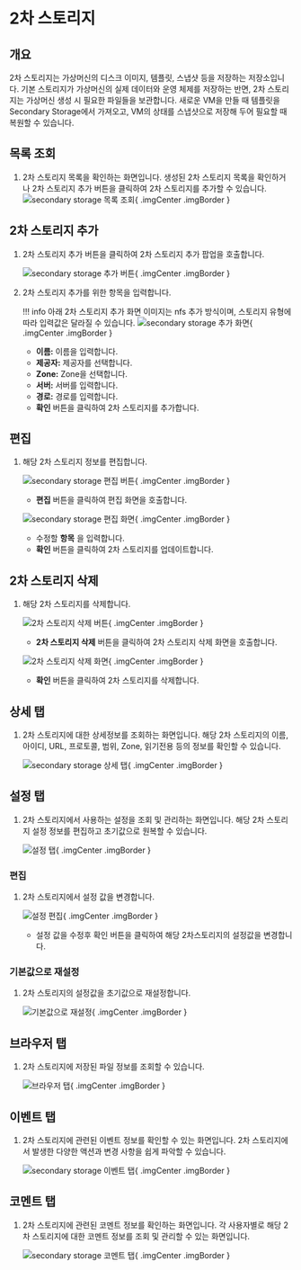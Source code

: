 
# 2차 스토리지

## 개요
2차 스토리지는 가상머신의 디스크 이미지, 템플릿, 스냅샷 등을 저장하는 저장소입니다. 기본 스토리지가 가상머신의 실제 데이터와 운영 체제를 저장하는 반면, 2차 스토리지는 가상머신 생성 시 필요한 파일들을 보관합니다. 새로운 VM을 만들 때 템플릿을 Secondary Storage에서 가져오고, VM의 상태를 스냅샷으로 저장해 두어 필요할 때 복원할 수 있습니다.

## 목록 조회

1. 2차 스토리지 목록을 확인하는 화면입니다.
    생성된 2차 스토리지 목록을 확인하거나 2차 스토리지 추가 버튼을 클릭하여 2차 스토리지를 추가할 수 있습니다.
    ![secondary storage 목록 조회](../../assets/images/admin-guide/mold/infrastructure/secondary-storage/secondary-storage-list.png){ .imgCenter .imgBorder }

## 2차 스토리지 추가

1. 2차 스토리지 추가 버튼을 클릭하여 2차 스토리지 추가 팝업을 호출합니다.

    ![secondary storage 추가 버튼](../../assets/images/admin-guide/mold/infrastructure/secondary-storage/secondary-storage-add-btn.png){ .imgCenter .imgBorder }

2. 2차 스토리지 추가를 위한 항목을 입력합니다.

    !!! info
        아래 2차 스토리지 추가 화면 이미지는 nfs 추가 방식이며, 스토리지 유형에 따라 입력값은 달라질 수 있습니다.
    ![secondary storage 추가 화면](../../assets/images/admin-guide/mold/infrastructure/secondary-storage/secondary-storage-add.png){ .imgCenter .imgBorder }

    * **이름:** 이름을 입력합니다.
    * **제공자:** 제공자를 선택합니다.
    * **Zone:** Zone을 선택합니다.
    * **서버:** 서버를 입력합니다.
    * **경로:** 경로를 입력합니다.
    * **확인** 버튼을 클릭하여 2차 스토리지를 추가합니다.

## 편집

1. 해당 2차 스토리지 정보를 편집합니다.

    ![secondary storage 편집 버튼](../../assets/images/admin-guide/mold/infrastructure/secondary-storage/secondary-storage-update-btn.png){ .imgCenter .imgBorder }

    * **편집** 버튼을 클릭하여 편집 화면을 호출합니다.

    ![secondary storage 편집 화면](../../assets/images/admin-guide/mold/infrastructure/secondary-storage/secondary-storage-update.png){ .imgCenter .imgBorder }

    * 수정할 **항목** 을 입력합니다.
    * **확인** 버튼을 클릭하여 2차 스토리지를 업데이트합니다.

## 2차 스토리지 삭제

1. 해당 2차 스토리지를 삭제합니다.

    ![2차 스토리지 삭제 버튼](../../assets/images/admin-guide/mold/infrastructure/secondary-storage/secondary-storage-remove-btn.png){ .imgCenter .imgBorder }

    * **2차 스토리지 삭제** 버튼을 클릭하여 2차 스토리지 삭제 화면을 호출합니다.

    ![2차 스토리지 삭제 화면](../../assets/images/admin-guide/mold/infrastructure/secondary-storage/secondary-storage-remove.png){ .imgCenter .imgBorder }

    * **확인** 버튼을 클릭하여 2차 스토리지를 삭제합니다.

## 상세 탭

1. 2차 스토리지에 대한 상세정보를 조회하는 화면입니다. 해당 2차 스토리지의 이름, 아이디, URL, 프로토콜, 범위, Zone, 읽기전용 등의 정보를 확인할 수 있습니다.

    ![secondary storage 상세 탭](../../assets/images/admin-guide/mold/infrastructure/secondary-storage/secondary-storage-detail-tab.png){ .imgCenter .imgBorder }

## 설정 탭

1. 2차 스토리지에서 사용하는 설정을 조회 및 관리하는 화면입니다. 해당 2차 스토리지 설정 정보를 편집하고 초기값으로 원복할 수 있습니다.

    ![설정 탭](../../assets/images/admin-guide/mold/infrastructure/secondary-storage/secondary-storage-setting-tab.png){ .imgCenter .imgBorder }

### 편집

1. 2차 스토리지에서 설정 값을 변경합니다.

    ![설정 편집](../../assets/images/admin-guide/mold/infrastructure/secondary-storage/secondary-storage-setting-update-btn.png){ .imgCenter .imgBorder }

    * 설정 값을 수정후 확인 버튼을 클릭하여 해당 2차스토리지의 설정값을 변경합니다.

### 기본값으로 재설정

1. 2차 스토리지의 설정값을 초기값으로 재설정합니다.

    ![기본값으로 재설정](../../assets/images/admin-guide/mold/infrastructure/secondary-storage/secondary-storage-setting-reset-btn.png){ .imgCenter .imgBorder }

## 브라우저 탭

1. 2차 스토리지에 저장된 파일 정보를 조회할 수 있습니다.

    ![브라우저 탭](../../assets/images/admin-guide/mold/infrastructure/secondary-storage/browser-tab.png){ .imgCenter .imgBorder }

## 이벤트 탭

1. 2차 스토리지에 관련된 이벤트 정보를 확인할 수 있는 화면입니다. 2차 스토리지에서 발생한 다양한 액션과 변경 사항을 쉽게 파악할 수 있습니다.

    ![secondary storage 이벤트 탭](../../assets/images/admin-guide/mold/infrastructure/secondary-storage/secondary-storage-events-tab.png){ .imgCenter .imgBorder }

## 코멘트 탭

1. 2차 스토리지에 관련된 코멘트 정보를 확인하는 화면입니다. 각 사용자별로 해당 2차 스토리지에 대한 코멘트 정보를 조회 및 관리할 수 있는 화면입니다.

    ![secondary storage 코멘트 탭](../../assets/images/admin-guide/mold/infrastructure/secondary-storage/secondary-storage-comments-tab.png){ .imgCenter .imgBorder }
